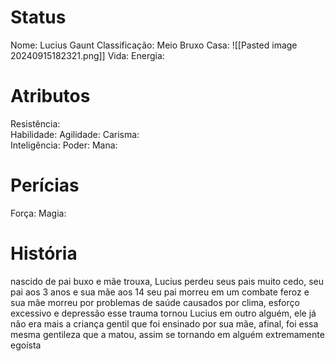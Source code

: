 # Status
Nome: Lucius Gaunt
Classificação: Meio Bruxo
Casa:
![[Pasted image 20240915182321.png]]
Vida:
Energia:


# Atributos
Resistência:  
Habilidade: 
Agilidade: 
Carisma:  
Inteligência: 
Poder: 
Mana: 

# Perícias
Força: 
Magia:

# História
nascido de pai buxo e mãe trouxa, Lucius perdeu seus pais muito cedo, seu pai aos 3 anos e sua mãe aos 14
seu pai morreu em um combate feroz e sua mãe morreu por problemas de saúde causados por clima, esforço excessivo e depressão
esse trauma tornou Lucius em outro alguém, ele já não era mais a criança gentil que foi ensinado por sua mãe, afinal, foi essa mesma gentileza que a matou, assim se tornando em alguém extremamente egoísta